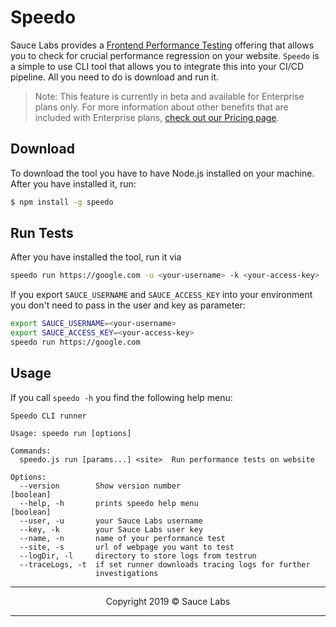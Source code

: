 Speedo
======

Sauce Labs provides a [Frontend Performance Testing](https://wiki.saucelabs.com/display/DOCS/Getting+Started+with+Front+End+Performance+Testing) offering that allows you to check for crucial performance regression on your website. `Speedo` is a simple to use CLI tool that allows you to integrate this into your CI/CD pipeline. All you need to do is download and run it.

> Note: This feature is currently in beta and available for Enterprise plans only. For more information about other benefits that are included with Enterprise plans, [check out our Pricing page](https://saucelabs.com/pricing).

## Download

To download the tool you have to have Node.js installed on your machine. After you have installed it, run:

```sh
$ npm install -g speedo
```

## Run Tests

After you have installed the tool, run it via

```sh
speedo run https://google.com -u <your-username> -k <your-access-key>
```

If you export `SAUCE_USERNAME` and `SAUCE_ACCESS_KEY` into your environment you don't need to pass in the user and key as parameter:

```sh
export SAUCE_USERNAME=<your-username>
export SAUCE_ACCESS_KEY=<your-access-key>
speedo run https://google.com
```

## Usage

If you call `speedo -h` you find the following help menu:

```
Speedo CLI runner

Usage: speedo run [options]

Commands:
  speedo.js run [params...] <site>  Run performance tests on website

Options:
  --version        Show version number                                 [boolean]
  --help, -h       prints speedo help menu                             [boolean]
  --user, -u       your Sauce Labs username
  --key, -k        your Sauce Labs user key
  --name, -n       name of your performance test
  --site, -s       url of webpage you want to test
  --logDir, -l     directory to store logs from testrun
  --traceLogs, -t  if set runner downloads tracing logs for further
                   investigations
```

***

<p align="center">Copyright 2019 © Sauce Labs</p>

***
